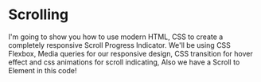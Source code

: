 # Scrolling
I'm going to show you how to use modern HTML, CSS to create a completely responsive Scroll Progress Indicator. We'll be using CSS Flexbox, Media queries for our responsive design, CSS transition for hover effect and css animations for scroll indicating, Also we have a Scroll to Element in this code!
